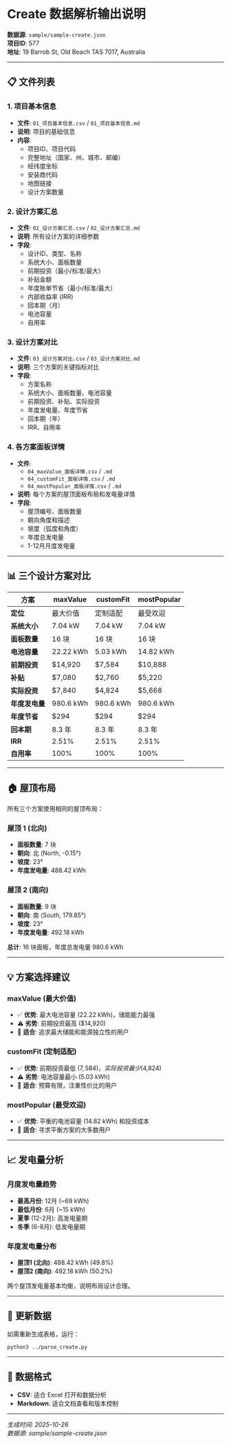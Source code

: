 # Create 数据解析输出说明

**数据源**: `sample/sample-create.json`  
**项目ID**: 577  
**地址**: 19 Barrob St, Old Beach TAS 7017, Australia

---

## 📋 文件列表

### 1. 项目基本信息
- **文件**: `01_项目基本信息.csv` / `01_项目基本信息.md`
- **说明**: 项目的基础信息
- **内容**:
  - 项目ID、项目代码
  - 完整地址（国家、州、城市、邮编）
  - 经纬度坐标
  - 安装商代码
  - 地图链接
  - 设计方案数量

### 2. 设计方案汇总
- **文件**: `02_设计方案汇总.csv` / `02_设计方案汇总.md`
- **说明**: 所有设计方案的详细参数
- **字段**:
  - 设计ID、类型、名称
  - 系统大小、面板数量
  - 前期投资（最小/标准/最大）
  - 补贴金额
  - 年度账单节省（最小/标准/最大）
  - 内部收益率 (IRR)
  - 回本期（月）
  - 电池容量
  - 自用率

### 3. 设计方案对比
- **文件**: `03_设计方案对比.csv` / `03_设计方案对比.md`
- **说明**: 三个方案的关键指标对比
- **字段**:
  - 方案名称
  - 系统大小、面板数量、电池容量
  - 前期投资、补贴、实际投资
  - 年度发电量、年度节省
  - 回本期（年）
  - IRR、自用率

### 4. 各方案面板详情
- **文件**: 
  - `04_maxValue_面板详情.csv` / `.md`
  - `04_customFit_面板详情.csv` / `.md`
  - `04_mostPopular_面板详情.csv` / `.md`
- **说明**: 每个方案的屋顶面板布局和发电量详情
- **字段**:
  - 屋顶编号、面板数量
  - 朝向角度和描述
  - 坡度（弧度和角度）
  - 年度总发电量
  - 1-12月月度发电量

---

## 📊 三个设计方案对比

| 方案 | maxValue | customFit | mostPopular |
|------|----------|-----------|-------------|
| **定位** | 最大价值 | 定制适配 | 最受欢迎 |
| **系统大小** | 7.04 kW | 7.04 kW | 7.04 kW |
| **面板数量** | 16 块 | 16 块 | 16 块 |
| **电池容量** | 22.22 kWh | 5.03 kWh | 14.82 kWh |
| **前期投资** | $14,920 | $7,584 | $10,888 |
| **补贴** | $7,080 | $2,760 | $5,220 |
| **实际投资** | $7,840 | $4,824 | $5,668 |
| **年度发电量** | 980.6 kWh | 980.6 kWh | 980.6 kWh |
| **年度节省** | $294 | $294 | $294 |
| **回本期** | 8.3 年 | 8.3 年 | 8.3 年 |
| **IRR** | 2.51% | 2.51% | 2.51% |
| **自用率** | 100% | 100% | 100% |

---

## 🏠 屋顶布局

所有三个方案使用相同的屋顶布局：

### 屋顶 1 (北向)
- **面板数量**: 7 块
- **朝向**: 北 (North, -0.15°)
- **坡度**: 23°
- **年度发电量**: 488.42 kWh

### 屋顶 2 (南向)
- **面板数量**: 9 块
- **朝向**: 南 (South, 179.85°)
- **坡度**: 23°
- **年度发电量**: 492.18 kWh

**总计**: 16 块面板，年度总发电量 980.6 kWh

---

## 💡 方案选择建议

### maxValue (最大价值)
- ✅ **优势**: 最大电池容量 (22.22 kWh)，储能能力最强
- ⚠️ **劣势**: 前期投资最高 ($14,920)
- 🎯 **适合**: 追求最大储能和能源独立性的用户

### customFit (定制适配)
- ✅ **优势**: 前期投资最低 ($7,584)，实际投资最少 ($4,824)
- ⚠️ **劣势**: 电池容量最小 (5.03 kWh)
- 🎯 **适合**: 预算有限，注重性价比的用户

### mostPopular (最受欢迎)
- ✅ **优势**: 平衡的电池容量 (14.82 kWh) 和投资成本
- 🎯 **适合**: 寻求平衡方案的大多数用户

---

## 📈 发电量分析

### 月度发电量趋势
- **最高月份**: 12月 (~69 kWh)
- **最低月份**: 6月 (~15 kWh)
- **夏季** (12-2月): 高发电量期
- **冬季** (6-8月): 低发电量期

### 年度发电量分布
- **屋顶1 (北向)**: 488.42 kWh (49.8%)
- **屋顶2 (南向)**: 492.18 kWh (50.2%)

两个屋顶发电量基本均衡，说明布局设计合理。

---

## 🔄 更新数据

如需重新生成表格，运行：

```bash
python3 ../parse_create.py
```

---

## 📝 数据格式

- **CSV**: 适合 Excel 打开和数据分析
- **Markdown**: 适合文档查看和版本控制

---

*生成时间: 2025-10-26*  
*数据源: sample/sample-create.json*
